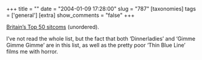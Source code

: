 +++
title = ""
date = "2004-01-09 17:28:00"
slug = "787"
[taxonomies]
tags = ['general']
[extra]
show_comments = "false"
+++

[Britain’s Top 50 sitcoms](http://www.bbc.co.uk/sitcom/top100_top50.shtml) (unordered).

I’ve not read the whole list, but the fact that both ‘Dinnerladies’ and ‘Gimme Gimme Gimme’ are in this list, as well as the pretty poor ‘Thin Blue Line’ films me with horror.
